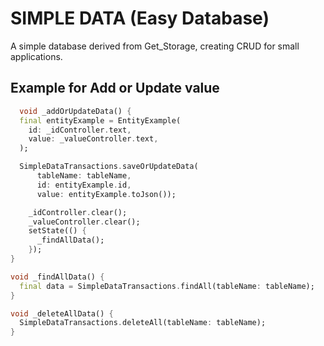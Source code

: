 # **SIMPLE DATA (Easy Database)**

A simple database derived from Get_Storage, creating CRUD for small applications.

## Example for Add or Update value

```dart
  void _addOrUpdateData() {
  final entityExample = EntityExample(
    id: _idController.text,
    value: _valueController.text,
  );

  SimpleDataTransactions.saveOrUpdateData(
      tableName: tableName,
      id: entityExample.id,
      value: entityExample.toJson());

    _idController.clear();
    _valueController.clear();
    setState(() {
      _findAllData();
    });
}
```

```dart
void _findAllData() {
  final data = SimpleDataTransactions.findAll(tableName: tableName);
}
```

```dart
void _deleteAllData() {
  SimpleDataTransactions.deleteAll(tableName: tableName);
}
```

